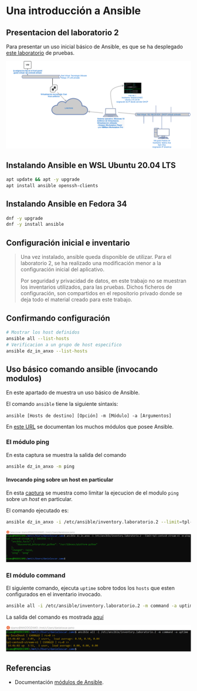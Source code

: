 # Una introducción a Ansible

## Presentacion del laboratorio 2

Para presentar un uso inicial básico de Ansible, es que se ha desplegado [este laboratorio][laboratorio.2] de pruebas.

![Laboratorio 2][laboratorio.2]

[laboratorio.2]: img/laboratorio.2.png

## Instalando Ansible en WSL Ubuntu 20.04 LTS

```bash
apt update && apt -y upgrade
apt install ansible openssh-clients
```

## Instalando Ansible en Fedora 34

```bash
dnf -y upgrade
dnf -y install ansible 
```

## Configuración inicial e inventario

> Una vez instalado, ansible queda disponible de utilizar. Para el laboratorio 2, se ha realizado una modificación menor a la configuración inicial del aplicativo.
> 
> Por seguridad y privacidad de datos, en este trabajo no se muestran los inventarios utilizados, para las pruebas. Dichos ficheros de configuración, son compartidos en el repositorio privado donde se deja todo el material creado para este trabajo.

## Confirmando configuración

```bash
# Mostrar los host definidos
ansible all --list-hosts
# Verificacion a un grupo de host especifico
ansible dz_in_anxo --list-hosts
```

## Uso básico comando ansible (invocando modulos)

En este apartado de muestra un uso básico de Ansible.

El comando `ansible` tiene la siguiente sintaxis:

`ansible [Hosts de destino] [Opción] -m [Módulo] -a [Argumentos]`

En [este URL][ansible.modules] se documentan los muchos módulos que posee Ansible.

### El módulo ping

En esta captura se muestra la salida del comando

```bash
ansible dz_in_anxo -m ping
```

#### Invocando ping sobre un host en particular

En esta [captura][labo2.ansible.ping.limit] se muestra como limitar la ejecucion de el modulo `ping` sobre un _host_ en particular.

El comando ejecutado es:

```bash
ansible dz_in_anxo -i /etc/ansible/inventory.laboratorio.2 --limit=tpl-centos8-stream-n1 -m ping
```

![Ansible modulo ping, limitado a host][labo2.ansible.ping.limit]

[labo2.ansible.ping.limit]: img/laboratorio.2.ansible.ping.limit.png

### El módulo command

El siguiente comando, ejecuta `uptime` sobre todos los `hosts` que esten configurados en el inventario invocado.

```bash
ansible all -i /etc/ansible/inventory.laboratorio.2 -m command -a uptime
```

La salida del comando es mostrada [aquí][labo2.ansible.command]

![Ansible modulo command][labo2.ansible.command]

[labo2.ansible.command]: img/laboratorio.2.ansible.command.png


## Referencias

- Documentación [módulos de Ansible][ansible.modules].

[ansible.modules]: https://docs.ansible.com/ansible/latest/modules/modules_by_category.html
